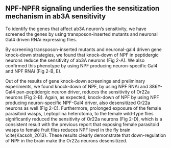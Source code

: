 ## NPF-NPFR signaling underlies the sensitization mechanism in ab3A sensitivity

To identify the genes that affect ab3A neuron’s sensitivity, we have screened the genes by using transposon-inserted mutants and neuronal Gal4 driven RNAi expressing flies.

By screening transposon-inserted mutants and neuronal-gal4 driven gene knock-down strategies, we found that knock-down of NPF in peptidergic neurons reduce the sensitivity of ab3A neurons (Fig 2-A). We also confirmed this phenotype by using NPF producing neuron-specific Gal4 and NPF RNAi (Fig 2-B, E). 

Out of the results of gene knock-down screenings and preliminary experiments, we found knock-down of NPF, by using NPF RNAi and 386Y-Gal4 pan-peptidergic neuron driver, reduces the sensitivity of Or22a neurons (Fig 2-B).
Again, as expected, knock-down of NPF by using NPF producing neuron-specific NPF-Gal4 driver, also desensitized Or22a neurons as well (Fig 2-C).
Furthermore, prolonged exposure of the female parasitoid wasps, Leptopilina heterotoma, to the female wild-type flies significantly reduced the sensitivity of Or22a neurons (Fig 2-D), which is a consistent result with the previous report that exposing female parasitoid wasps to female fruit flies reduces NPF level in the fly brain \cite{Kacsoh_2013}.
These results clearly demonstrate that down-regulation of NPF in the brain make the Or22a neurons desensitized.
